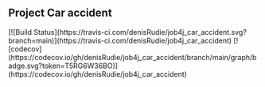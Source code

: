 <h2>Project Car accident</h2>
[![Build Status](https://travis-ci.com/denisRudie/job4j_car_accident.svg?branch=main)](https://travis-ci.com/denisRudie/job4j_car_accident)
[![codecov](https://codecov.io/gh/denisRudie/job4j_car_accident/branch/main/graph/badge.svg?token=T5RG6W36BO)](https://codecov.io/gh/denisRudie/job4j_car_accident)